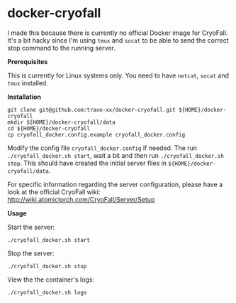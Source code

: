 docker-cryofall
===============

I made this because there is currently no official Docker image for CryoFall. It's a bit hacky since I'm using `tmux` and `socat` to be able to send the correct stop command to the running server.


**Prerequisites**

This is currently for Linux systems only.
You need to have `netcat`, `socat` and `tmux` installed.

**Installation**

```
git clone git@github.com:traxo-xx/docker-cryofall.git ${HOME}/docker-cryofall
mkdir ${HOME}/docker-cryofall/data
cd ${HOME}/docker-cryofall
cp cryofall_docker.config.example cryofall_docker.config
```
Modify the config file `cryofall_docker.config` if needed. The run `./cryofall_docker.sh start`, wait a bit and then run `./cryofall_docker.sh stop`. This should have created the initial server files in `${HOME}/docker-cryofall/data`. 

For specific information regarding the server configuration, please have a look at the official CryoFall wiki: http://wiki.atomictorch.com/CryoFall/Server/Setup


**Usage**

Start the server:

```
./cryofall_docker.sh start
```

Stop the server:

```
./cryofall_docker.sh stop
```
View the the container's logs:

```
./cryofall_docker.sh logs
```